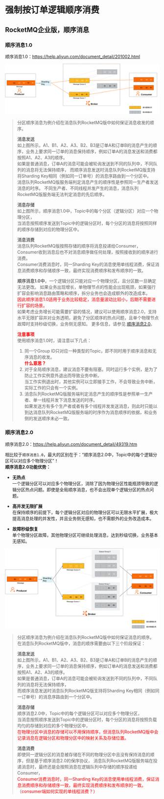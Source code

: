 # 强制按订单逻辑顺序消费

## RocketMQ企业版，顺序消息

### 顺序消息1.0
顺序消息1.0：<https://help.aliyun.com/document_detail/201002.html>

![rocketmq-order-message-1.0.png](rocketmq-order-message-1.0.png)
> 分区顺序消息为例介绍在消息队列RocketMQ版中如何保证消息收发的顺序。  
> 
> **消息发送**  
> 如上图所示，A1、B1、A2、A3、B2、B3是订单A和订单B的消息产生的顺序，业务上要求同一订单的消息保持顺序，例如订单A的消息发送和消费都按照A1、A2、A3的顺序。  
> 如果是普通消息，订单A的消息可能会被轮询发送到不同的队列中，不同队列的消息将无法保持顺序，
> 而顺序消息发送时消息队列RocketMQ版支持将Sharding Key相同（例如同一订单号）的消息序路由到一个分区中。   
> 消息队列RocketMQ版服务端判定消息产生的顺序性是参照同一生产者发送消息的时序。
> 不同生产者、不同线程并发产生的消息，消息队列RocketMQ版服务端无法判定消息的先后顺序。
>
> **消息存储**  
> 如上图所示，顺序消息1.0中，Topic中的每个分区（逻辑分区）对应一个物理分区，  
> 当消息按照顺序发送到Topic中的逻辑分区时，每个分区的消息将按照同样的顺序存储到对应的物理分区中。
> 
> **消息消费**  
> 消息队列RocketMQ版按照存储的顺序将消息投递给Consumer，Consumer收到消息后也不对消息顺序做任何处理，按照接收到的顺序进行消费。  
> Consumer消费消息时，同一Sharding Key的消息使用单线程消费，保证消息消费顺序和存储顺序一致，最终实现消费顺序和发布顺序的一致。
> 
> 
> **顺序消息1.0中**，一个逻辑分区只能对应一个物理分区，且分区数一旦确定无法更改。
> 如果业务出现增长，单物理节点的性能会出现瓶颈，如果强行扩容会影响消息路由策略和顺序，拆分业务也会造成额外的改造成本。  
> <span style="color:red">因此顺序消息1.0适用于业务比较稳定，消息量波动比较小，后期不需要进行扩容的场景。</span>  
> 如果考虑业务增长可能需要扩容的情况，建议可以使用顺序消息2.0，支持水平无限扩容并对业务透明，避免了分区顺序的热点问题，且单个物理节点故障时支持秒级切换，业务侧无感知。
> 更多信息，请参见 [顺序消息2.0](https://help.aliyun.com/document_detail/49319.htm)。
> 
> 
> <span style="color:red;font-weight: bold">注意事项</span>  
> 使用顺序消息1.0时，请注意以下几点：  
> 1. 同一个Group ID只对应一种类型的Topic，即不同时用于顺序消息和无序消息的收发。  
> <span style="color:red;font-weight: bold">什么意思？</span>
> 2. 对于全局顺序消息，建议消息不要有阻塞。同时运行多个实例，是为了防止工作实例意外退出而导致业务中断。  
> 当工作实例退出时，其他实例可以立即接手工作，不会导致业务中断，实际工作的只会有一个实例。  
> 3. 消息队列RocketMQ版服务端判定消息产生的顺序性是参照单一生产者、单一线程并发下消息发送的时序。  
> 如果发送方有多个生产者或者有多个线程并发发送消息，则此时只能以到达消息队列RocketMQ版服务端的时序作为消息顺序的依据，和业务侧的发送顺序未必一致。

### 顺序消息2.0
顺序消息2.0：https://help.aliyun.com/document_detail/49319.htm

相比较于`顺序消息1.0`，最大的区别在于：“顺序消息2.0中，Topic中的每个逻辑分区可以对应多个物理分区”！  
**顺序消息2.0功能优势：**
- **无热点**  
  一个逻辑分区可以对应多个物理分区，消除了因为物理分区性能瓶颈导致的逻辑分区热点问题。即使是全局顺序消息，也不会出现单个逻辑分区的热点问题。  

- **高并发无限扩展**  
  在保持顺序的前提下，每个逻辑分区对应的物理分区可以无限水平扩展，极大提高消息处理的并发性，并且业务侧无感知，也不需额外的业务改造成本。  

- **故障秒级恢复**  
  单个物理分区故障，其他物理分区可继续处理消息，达到秒级切换，业务基本无感知。  

![rocketmq-order-message-2.0.png](rocketmq-order-message-2.0.png)
> 分区顺序消息为例介绍在消息队列RocketMQ版中如何保证消息的顺序。  
> 在消息队列RocketMQ版中，消息的顺序需要由以下三个阶段保证：  
> 
> **消息发送**  
> 如上图所示，A1、B1、A2、A3、B2、B3是订单A和订单B的消息产生的顺序，业务上要求同一订单的消息保持顺序，例如订单A的消息发送和消费都按照A1、A2、A3的顺序。  
> 如果是普通消息，订单A的消息可能会被轮询发送到不同的队列中，不同队列的消息将无法保持顺序，  
> 而顺序消息发送时消息队列RocketMQ版支持将Sharding Key相同（例如同一订单号）的消息序路由到一个分区中。
> 
> **消息存储**  
> 顺序消息2.0中，Topic中的每个逻辑分区可以对应多个物理分区，  
> 当消息按照顺序发送到Topic中的逻辑分区时，每个分区的消息将按照负载均匀的存储到对应的多个物理分区中，  
> <span style="color:red;">在物理分区中消息的存储可以不用保持顺序，但消息队列RocketMQ版中会记录消息在逻辑分区和物理分区中的映射关系及存储位置。</span>
> 
> **消息消费**  
> 即使同一逻辑分区的消息被存储在不同的物理分区中且没有保持消息的顺序，但是基于顺序消息2.0的保序协议，
> 消息队列RocketMQ版服务端在投递消息时，最终还是会按照消息在逻辑队列中存储的顺序投递给Consumer，  
> <span style="color:red;">Consumer消费消息时，同一Sharding Key的消息使用单线程消费，保证消息消费顺序和存储顺序一致，最终实现消费顺序和发布顺序的一致。</span>  
> （<sapn style="color:red">consumer端如何实现的单线程消费？</span>）

